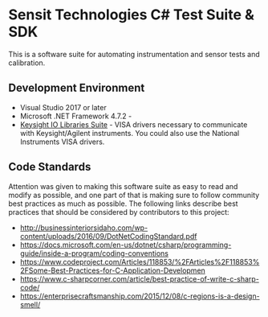 # Sensit Technologies C# Test Suite & SDK
This is a software suite for automating instrumentation and sensor tests and calibration.

## Development Environment
* Visual Studio 2017 or later
* Microsoft .NET Framework 4.7.2 - 
* [Keysight IO Libraries Suite](https://www.keysight.com/en/pd-1985909/io-libraries-suite) - VISA drivers necessary to communicate with Keysight/Agilent instruments.  You could also use the National Instruments VISA drivers.

## Code Standards
Attention was given to making this software suite as easy to read and modify as
possible, and one part of that is making sure to follow community best practices
as much as possible.  The following links describe best practices that should be
considered by contributors to this project:
* http://businessinteriorsidaho.com/wp-content/uploads/2016/09/DotNetCodingStandard.pdf
* https://docs.microsoft.com/en-us/dotnet/csharp/programming-guide/inside-a-program/coding-conventions
* https://www.codeproject.com/Articles/118853/%2FArticles%2F118853%2FSome-Best-Practices-for-C-Application-Developmen
* https://www.c-sharpcorner.com/article/best-practice-of-write-c-sharp-code/
* https://enterprisecraftsmanship.com/2015/12/08/c-regions-is-a-design-smell/
